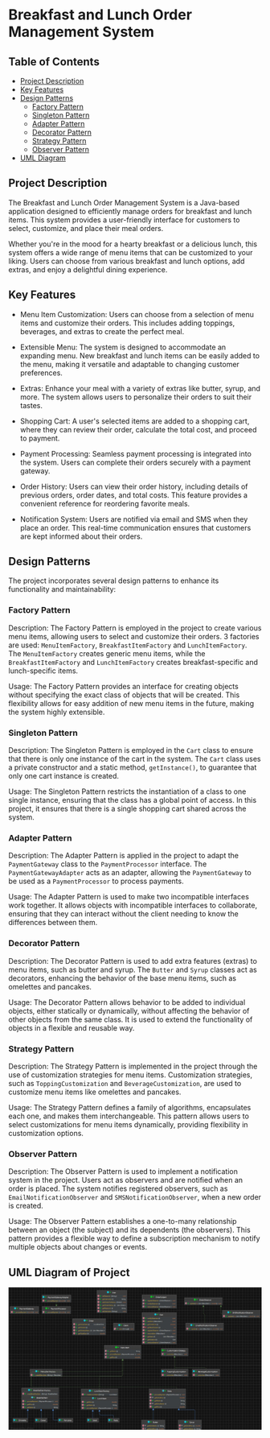 # Breakfast and Lunch Order Management System

## Table of Contents

- [Project Description](#project-description)
- [Key Features](#key-features)
- [Design Patterns](#design-patterns)
    - [Factory Pattern](#factory-pattern)
    - [Singleton Pattern](#singleton-pattern)
    - [Adapter Pattern](#adapter-pattern)
    - [Decorator Pattern](#decorator-pattern)
    - [Strategy Pattern](#strategy-pattern)
    - [Observer Pattern](#observer-pattern)
- [UML Diagram](#uml-diagram-of-project)
## Project Description

The Breakfast and Lunch Order Management System is a Java-based application designed to efficiently manage orders for breakfast and lunch items. This system provides a user-friendly interface for customers to select, customize, and place their meal orders.

Whether you're in the mood for a hearty breakfast or a delicious lunch, this system offers a wide range of menu items that can be customized to your liking. Users can choose from various breakfast and lunch options, add extras, and enjoy a delightful dining experience.

## Key Features
- Menu Item Customization: Users can choose from a selection of menu items and customize their orders. This includes adding toppings, beverages, and extras to create the perfect meal.

- Extensible Menu: The system is designed to accommodate an expanding menu. New breakfast and lunch items can be easily added to the menu, making it versatile and adaptable to changing customer preferences.

- Extras: Enhance your meal with a variety of extras like butter, syrup, and more. The system allows users to personalize their orders to suit their tastes.

- Shopping Cart: A user's selected items are added to a shopping cart, where they can review their order, calculate the total cost, and proceed to payment.

- Payment Processing: Seamless payment processing is integrated into the system. Users can complete their orders securely with a payment gateway.

- Order History: Users can view their order history, including details of previous orders, order dates, and total costs. This feature provides a convenient reference for reordering favorite meals.

- Notification System: Users are notified via email and SMS when they place an order. This real-time communication ensures that customers are kept informed about their orders.
## Design Patterns
The project incorporates several design patterns to enhance its functionality and maintainability:

### Factory Pattern

Description: The Factory Pattern is employed in the project to create various menu items, allowing users to select and customize their orders. 3 factories are used: `MenuItemFactory`, `BreakfastItemFactory` and `LunchItemFactory`. The `MenuItemFactory` creates generic menu items, while the `BreakfastItemFactory` and `LunchItemFactory` creates breakfast-specific and lunch-specific items.

Usage: The Factory Pattern provides an interface for creating objects without specifying the exact class of objects that will be created. This flexibility allows for easy addition of new menu items in the future, making the system highly extensible.

### Singleton Pattern

Description: The Singleton Pattern is employed in the `Cart` class to ensure that there is only one instance of the cart in the system. The `Cart` class uses a private constructor and a static method, `getInstance()`, to guarantee that only one cart instance is created.

Usage: The Singleton Pattern restricts the instantiation of a class to one single instance, ensuring that the class has a global point of access. In this project, it ensures that there is a single shopping cart shared across the system.

### Adapter Pattern

Description: The Adapter Pattern is applied in the project to adapt the `PaymentGateway` class to the `PaymentProcessor` interface. The `PaymentGatewayAdapter` acts as an adapter, allowing the `PaymentGateway` to be used as a `PaymentProcessor` to process payments.

Usage: The Adapter Pattern is used to make two incompatible interfaces work together. It allows objects with incompatible interfaces to collaborate, ensuring that they can interact without the client needing to know the differences between them.

### Decorator Pattern 

Description: The Decorator Pattern is used to add extra features (extras) to menu items, such as butter and syrup. The `Butter` and `Syrup` classes act as decorators, enhancing the behavior of the base menu items, such as omelettes and pancakes.

Usage: The Decorator Pattern allows behavior to be added to individual objects, either statically or dynamically, without affecting the behavior of other objects from the same class. It is used to extend the functionality of objects in a flexible and reusable way.

### Strategy Pattern

Description: The Strategy Pattern is implemented in the project through the use of customization strategies for menu items. Customization strategies, such as `ToppingCustomization` and `BeverageCustomization`, are used to customize menu items like omelettes and pancakes.

Usage: The Strategy Pattern defines a family of algorithms, encapsulates each one, and makes them interchangeable. This pattern allows users to select customizations for menu items dynamically, providing flexibility in customization options.

### Observer Pattern

Description: The Observer Pattern is used to implement a notification system in the project. Users act as observers and are notified when an order is placed. The system notifies registered observers, such as `EmailNotificationObserver` and `SMSNotificationObserver`, when a new order is created.

Usage: The Observer Pattern establishes a one-to-many relationship between an object (the subject) and its dependents (the observers). This pattern provides a flexible way to define a subscription mechanism to notify multiple objects about changes or events.

## UML Diagram of Project
![UML Diagram](UMLdiagram.jpg)